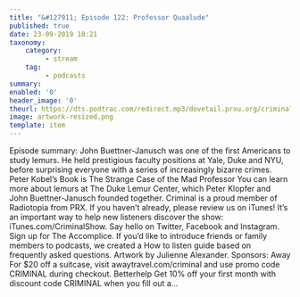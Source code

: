 ```yaml
---
title: "&#127911; Episode 122: Professor Quaalude"
published: true
date: 23-09-2019 18:21
taxonomy:
    category:
         - stream
    tag:
         - podcasts
summary:
enabled: '0'
header_image: '0'
theurl: https://dts.podtrac.com/redirect.mp3/dovetail.prxu.org/criminal/a1e2b774-c3af-4bf0-b5a2-ec253d48a2ec/Episode_122_Professor_Quaalude_Part_1.mp3
image: artwork-resized.png
template: item
---
```

 
Episode summary: John Buettner-Janusch was one of the first Americans to study lemurs. He held prestigious faculty positions at Yale, Duke and NYU, before surprising everyone with a series of increasingly bizarre crimes. Peter Kobel’s Book is The Strange Case of the Mad Professor You can learn more about lemurs at The Duke Lemur Center, which Peter Klopfer and John Buettner-Janusch founded together. Criminal is a proud member of Radiotopia from PRX. If you haven’t already, please review us on iTunes! It’s an important way to help new listeners discover the show: iTunes.com/CriminalShow. Say hello on Twitter, Facebook and Instagram. Sign up for The Accomplice. If you’d like to introduce friends or family members to podcasts, we created a How to listen guide based on frequently asked questions. Artwork by Julienne Alexander. Sponsors: Away For $20 off a suitcase, visit awaytravel.com/criminal and use promo code CRIMINAL during checkout. Betterhelp Get 10% off your first month with discount code CRIMINAL when you fill out a…
